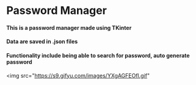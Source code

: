 # Password Manager
#### This is a password manager made using TKinter
#### Data are saved in .json files
#### Functionality include being able to search for password, auto generate password

<img src="https://s9.gifyu.com/images/YXgAGFEOfl.gif"




